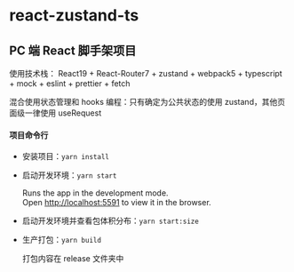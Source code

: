 # react-zustand-ts

## PC 端 React 脚手架项目

使用技术栈：
React19 + React-Router7 + zustand + webpack5 + typescript + mock + eslint + prettier + fetch

混合使用状态管理和 hooks 编程：只有确定为公共状态的使用 zustand，其他页面级一律使用 useRequest

#### 项目命令行

- 安装项目：`yarn install`

- 启动开发环境：`yarn start`

  Runs the app in the development mode.<br />
  Open [http://localhost:5591](http://localhost:5591) to view it in the browser.

- 启动开发环境并查看包体积分布：`yarn start:size`

- 生产打包：`yarn build`

  打包内容在 release 文件夹中
